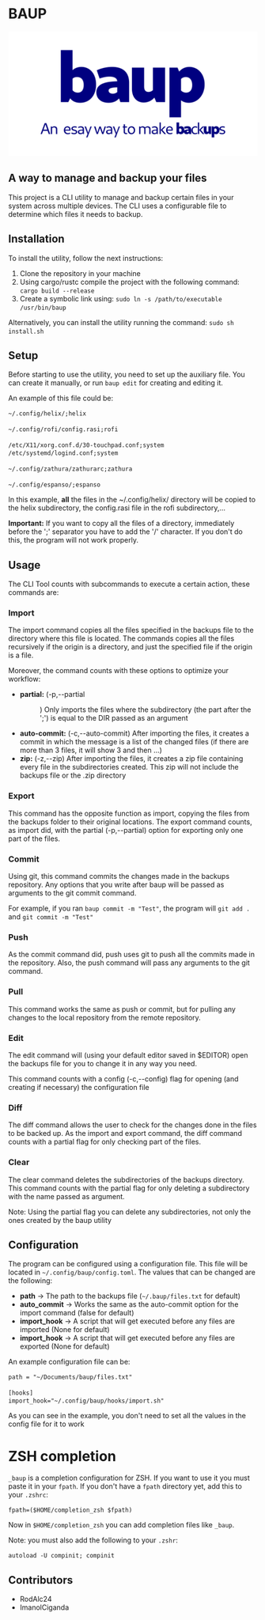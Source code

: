 # BAUP
![logo](baup.png "opt title")

## A way to manage and backup your files

This project is a CLI utility to manage and backup certain files in your system across multiple devices. 
The CLI uses a configurable file to determine which files it needs to backup.

## Installation

To install the utility, follow the next instructions:

1. Clone the repository in your machine
2. Using cargo/rustc compile the project with the following command: `cargo build --release`
3. Create a symbolic link using: `sudo ln -s /path/to/executable /usr/bin/baup`

Alternatively, you can install the utility running the command: `sudo sh install.sh`

## Setup

Before starting to use the utility, you need to set up the auxiliary file.
You can create it manually, or run `baup edit` for creating and editing it.

An example of this file could be:
```
~/.config/helix/;helix

~/.config/rofi/config.rasi;rofi

/etc/X11/xorg.conf.d/30-touchpad.conf;system
/etc/systemd/logind.conf;system

~/.config/zathura/zathurarc;zathura

~/.config/espanso/;espanso
```
In this example, **all** the files in the ~/.config/helix/ directory will be copied to the helix subdirectory, the config.rasi file in the rofi subdirectory,...

**Important:** If you want to copy all the files of a directory, immediately before the ';' separator you have to add the '/' character. If you don't do this, the program will not work properly.

## Usage

The CLI Tool counts with subcommands to execute a certain action, these commands are:

### Import

The import command copies all the files specified in the backups file to the directory where this file is located.
The commands copies all the files recursively if the origin is a directory, and just the specified file if the origin is a file.

Moreover, the command counts with these options to optimize your workflow:

* **partial:** (-p,--partial <DIR>) Only imports the files where the subdirectory (the part after the ';') is equal to the DIR passed as an argument
* **auto-commit:** (-c,--auto-commit) After importing the files, it creates a commit in which the message is a list of the changed files (if there are more than 3 files, it will show 3 and then ...) 
* **zip:** (-z,--zip) After importing the files, it creates a zip file containing every file in the subdirectories created. This zip will not include the backups file or the .zip directory

### Export

This command has the opposite function as import, copying the files from the backups folder to their original locations.
The export command counts, as import did, with the partial (-p,--partial) option for exporting only one part of the files.

### Commit

Using git, this command commits the changes made in the backups repository.
Any options that you write after baup will be passed as arguments to the git commit command.

For example, if you ran `baup commit -m "Test"`, the program will `git add .` and `git commit -m "Test"`

### Push

As the commit command did, push uses git to push all the commits made in the repository.
Also, the push command will pass any arguments to the git command.

### Pull

This command works the same as push or commit, but for pulling any changes to the local repository from the remote repository.

### Edit

The edit command will (using your default editor saved in $EDITOR) open the backups file for you to change it in any way you need.

This command counts with a config (-c,--config) flag for opening (and creating if necessary) the configuration file

### Diff

The diff command allows the user to check for the changes done in the files to be backed up. 
As the import and export command, the diff command counts with a partial flag for only checking part of the files.

### Clear

The clear command deletes the subdirectories of the backups directory.
This command counts with the partial flag for only deleting a subdirectory with the name passed as argument.

Note: Using the partial flag you can delete any subdirectories, not only the ones created by the baup utility

## Configuration

The program can be configured using a configuration file. This file will be located in `~/.config/baup/config.toml`.
The values that can be changed are the following:

* **path** -> The path to the backups file (`~/.baup/files.txt` for default)
* **auto_commit** -> Works the same as the auto-commit option for the import command (false for default)
* **import_hook** -> A script that will get executed before any files are imported (None for default)
* **import_hook** -> A script that will get executed before any files are exported (None for default)

An example configuration file can be:
```
path = "~/Documents/baup/files.txt"

[hooks]
import_hook="~/.config/baup/hooks/import.sh"
```
As you can see in the example, you don't need to set all the values in the config file for it to work

# ZSH completion
`_baup` is a completion configuration for ZSH. If you want to use it you must paste it in your `fpath`. If you don't have a `fpath` directory yet, add this to your `.zshrc`:

```
fpath=($HOME/completion_zsh $fpath)
```

Now in `$HOME/completion_zsh` you can add completion files like `_baup`.

Note: you must also add the following to your `.zshr`: 
```
autoload -U compinit; compinit
```

## Contributors
 - RodAlc24
 - ImanolCiganda
